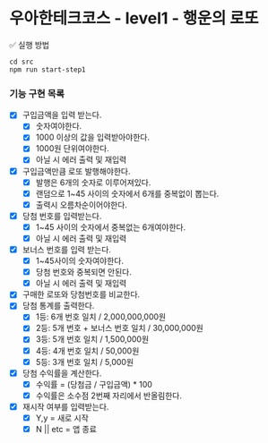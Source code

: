 # 우아한테크코스 - level1 - 행운의 로또

✅ 실행 방법

```
cd src
npm run start-step1
```

### 기능 구현 목록

- [x] 구입금액을 입력 받는다.
  - [x] 숫자여야한다.
  - [x] 1000 이상의 값을 입력받아야한다.
  - [x] 1000원 단위여야한다.
  - [x] 아닐 시 에러 출력 및 재입력
- [x] 구입금액만큼 로또 발행해야한다.
  - [x] 발행은 6개의 숫자로 이루어져있다.
  - [x] 랜덤으로 1~45 사이의 숫자에서 6개를 중복없이 뽑는다.
  - [x] 출력시 오름차순이어야한다.
- [x] 당첨 번호를 입력받는다.
  - [x] 1~45 사이의 숫자에서 중복없는 6개여야한다.
  - [x] 아닐 시 에러 출력 및 재입력
- [x] 보너스 번호를 입력 받는다.
  - [x] 1~45사이의 숫자여야한다.
  - [x] 당첨 번호와 중복되면 안된다.
  - [x] 아닐 시 에러 출력 및 재입력
- [x] 구매한 로또와 당첨번호를 비교한다.
- [x] 당첨 통계를 출력한다.
  - [x] 1등: 6개 번호 일치 / 2,000,000,000원
  - [x] 2등: 5개 번호 + 보너스 번호 일치 / 30,000,000원
  - [x] 3등: 5개 번호 일치 / 1,500,000원
  - [x] 4등: 4개 번호 일치 / 50,000원
  - [x] 5등: 3개 번호 일치 / 5,000원
- [x] 당첨 수익률을 계산한다.
  - [x] 수익률 = (당첨금 / 구입금액) \* 100
  - [x] 수익률은 소수점 2번째 자리에서 반올림한다.
- [x] 재시작 여부를 입력받는다.
  - [x] Y,y = 새로 시작
  - [x] N || etc = 앱 종료
